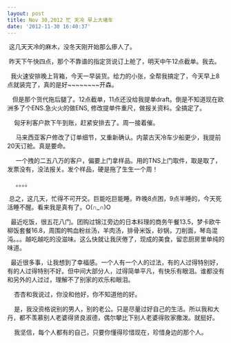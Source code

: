 ```yaml
---
layout: post
title: Nov 30,2012 忙 天冷 早上大堵车
date: '2012-11-30 16:40:37'
---
```



 这几天天冷的麻木，没冬天刚开始那么瘆人了。

 昨天下午快四点，那个不靠谱的指定货说订上舱了，明天中午12点截单。我去。

  我火速安排晚上背箱，今天一早装货。给力的小张，全帮我搞定了，今天早上8点就装完了，真的是好~~~~~~~~开森。

   但是那个货代拖后腿了。12点截单，11点还没给我提单draft。倒是不知道现在欧洲多了个ENS.急火火的做ENS, 修改提单件重尺，做报关资料。全搞定了。

    匈牙利客户款下午到账，赶紧安排去了。周一接着催。

     马来西亚客户修改了订单细节，又重新确认。内蒙古天冷车少船更少，我提前20天订舱。真是要命。

     一个拽的二五八万的客户，偏要上门拿样品。用的TNS上门取件，取是取了，发票没有，没法报关。发个样品，硬是拖了生生一个周！

     。。。。

 总之，这几天，忙得不可开交。巨能吃巨能睡。昨晚8点困，9点半睡的，今天死活睡不醒。看来我是真有了。O(∩_∩)O

  最近吃饭，很五花八门。团购过锦江旁边的日本料理的商务午餐13.5，梦卡欧牛柳饭套餐16.8，周围的鸭血粉丝汤，羊肉汤，排骨米饭，砂锅，刀削面，琴岛混沌。。。越吃越吃的没滋味。这么快就让我厌倦了，现成的美食，留恋厨房里单纯的味道。

  最近很多事，让我想到了幸福感。一个人有一个人的过法，有的人过得特别好，有的人过得特别不好。但中间大部分人，过得简单平凡，有快乐有眼泪。谁都没有和另外的人过过，理解不了别家的欢乐和眼泪。

    杏杏和我说过，你没和他好，你不知道他的好。

    是，我没资格说别的男人，别的老公。只是尽量过好自己的生活。所以我和大丹，都不羡慕别人老婆得贤良淑德，偶尔攀比下别人老婆得败家撒泼。就挺好。

    我坚信，每个人都有的自己，只要你懂得珍惜现在，珍惜身边的那个人。


